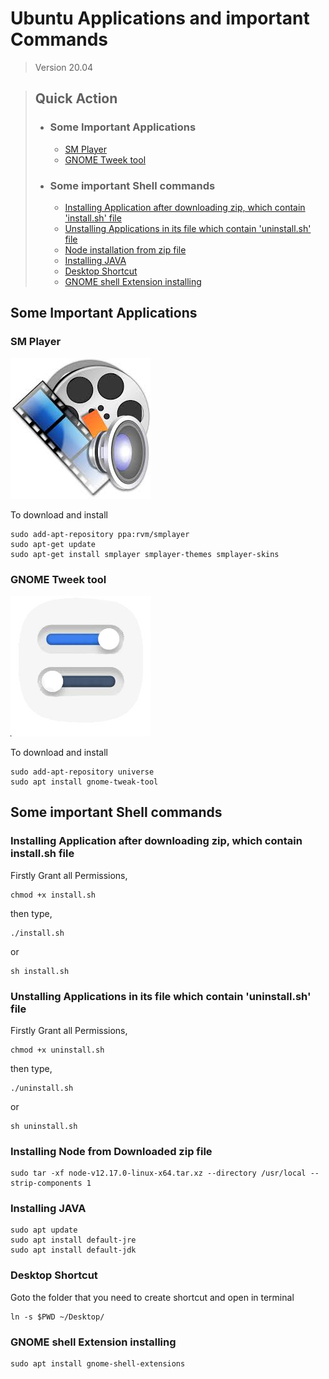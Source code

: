 # Ubuntu Applications and important Commands
> Version 20.04 


> ## Quick Action
>-  ### Some Important Applications
>       - [SM Player](#sm-player)
>       - [GNOME Tweek tool](#gnome-tweek-tool)
>-  ### Some important Shell commands 
>       - [Installing Application after downloading zip, which contain 'install.sh' file](#installing-application-after-downloading-zip,-which-contain-install.sh-file)
>       - [Unstalling Applications in its file which contain 'uninstall.sh' file](#unstalling-applications-in-its-file-which-contain-'uninstall.sh'-file)
>       - [Node installation from zip file](#installing-node-from-downloaded-zip-file)
>       - [Installing JAVA](#installing-java)
>       - [Desktop Shortcut](#desktop-shortcut)
>       - [GNOME shell Extension installing](#gnome-shell-extension-installing)

 


## Some Important Applications

### SM Player
![image of smplayer](./img/smplayer.jpeg)

To download and install
```
sudo add-apt-repository ppa:rvm/smplayer 
sudo apt-get update 
sudo apt-get install smplayer smplayer-themes smplayer-skins
```

 ### GNOME Tweek tool
![image of gnome_tweek](./img/gnome_tweak.jpeg)

To download and install
```
sudo add-apt-repository universe
sudo apt install gnome-tweak-tool
```

## Some important Shell commands  

 ### Installing Application after downloading zip, which contain install.sh file 

Firstly Grant all Permissions,

```
chmod +x install.sh
```
then type,
```
./install.sh
```
or
```
sh install.sh	
```
 ### Unstalling Applications in its file which contain 'uninstall.sh' file 

Firstly Grant all Permissions,

```
chmod +x uninstall.sh
```
then type,
```
./uninstall.sh
```
or
```
sh uninstall.sh	
```	
 ### Installing Node from Downloaded zip file
```
sudo tar -xf node-v12.17.0-linux-x64.tar.xz --directory /usr/local --strip-components 1
```
 ### Installing JAVA
```
sudo apt update
sudo apt install default-jre
sudo apt install default-jdk
```
 ### Desktop Shortcut
 Goto the folder that you need to create shortcut and open in terminal
```
ln -s $PWD ~/Desktop/
```
 ### GNOME shell Extension installing
```
sudo apt install gnome-shell-extensions
```
